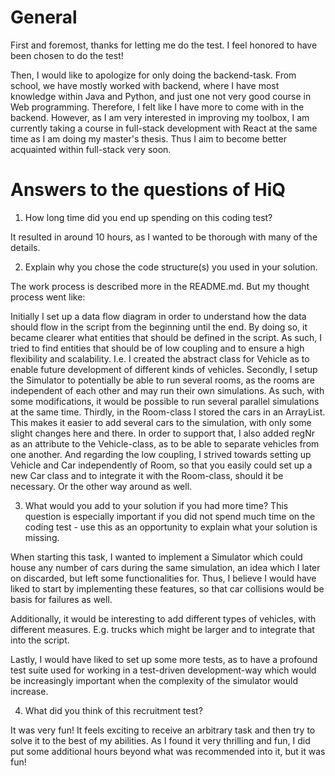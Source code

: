# General

First and foremost, thanks for letting me do the test. I feel honored to have been chosen to do the test!

Then, I would like to apologize for only doing the backend-task. From school, we have mostly worked with backend, where I have most knowledge within Java and Python, and just one not very good course in Web programming. Therefore, I felt like I have more to come with in the backend. However, as I am very interested in improving my toolbox, I am currently taking a course in full-stack development with React at the same time as I am doing my master's thesis. Thus I aim to become better acquainted within full-stack very soon.

# Answers to the questions of HiQ

1. How long time did you end up spending on this coding test?

It resulted in around 10 hours, as I wanted to be thorough with many of the details.

2. Explain why you chose the code structure(s) you used in your solution.

The work process is described more in the README.md. But my thought process went like:

Initially I set up a data flow diagram in order to understand how the data should flow in the script from the beginning until the end. By doing so, it became clearer what entities that should be defined in the script. As such, I tried to find entities that should be of low coupling and to ensure a high flexibility and scalability. I.e. I created the abstract class for Vehicle as to enable future development of different kinds of vehicles. Secondly, I setup the Simulator to potentially be able to run several rooms, as the rooms are independent of each other and may run their own simulations. As such, with some modifications, it would be possible to run several parallel simulations at the same time. Thirdly, in the Room-class I stored the cars in an ArrayList. This makes it easier to add several cars to the simulation, with only some slight changes here and there. In order to support that, I also added regNr as an attribute to the Vehicle-class, as to be able to separate vehicles from one another. And regarding the low coupling, I strived towards setting up Vehicle and Car independently of Room, so that you easily could set up a new Car class and to integrate it with the Room-class, should it be necessary. Or the other way around as well.

3. What would you add to your solution if you had more time? This question is especially important if you did not spend much time on the coding test - use this as an opportunity to explain what your solution is missing.

When starting this task, I wanted to implement a Simulator which could house any number of cars during the same simulation, an idea which I later on discarded, but left some functionalities for. Thus, I believe I would have liked to start by implementing these features, so that car collisions would be basis for failures as well.

Additionally, it would be interesting to add different types of vehicles, with different measures. E.g. trucks which might be larger and to integrate that into the script.

Lastly, I would have liked to set up some more tests, as to have a profound test suite used for working in a test-driven development-way which would be increasingly important when the complexity of the simulator would increase.

4. What did you think of this recruitment test?

It was very fun! It feels exciting to receive an arbitrary task and then try to solve it to the best of my abilities. As I found it very thrilling and fun, I did put some additional hours beyond what was recommended into it, but it was fun!